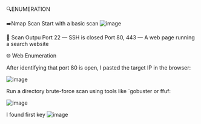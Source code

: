 🔍ENUMERATION

➡️Nmap Scan
Start with a basic scan
![image](https://github.com/user-attachments/assets/f3d3af79-a850-46d8-bcb0-07d31ec4afc1)

📄 Scan Outpu
Port 22 — SSH is closed
Port 80, 443 — A web page running a search website

🌐 Web Enumeration

After identifying that port 80 is open, I pasted the target IP in the browser:

![image](https://github.com/user-attachments/assets/619de8d0-ed3a-491d-9b5a-cc584dadbaf9)

 Run a directory brute-force scan using tools like `gobuster or ffuf:

 ![image](https://github.com/user-attachments/assets/88d82d36-75f6-4526-a7a8-4a1d1ddd40fe)

 I found first key ![image](https://github.com/user-attachments/assets/f0915338-0451-4a8b-a6b6-b46cf68325bb)


 


 






